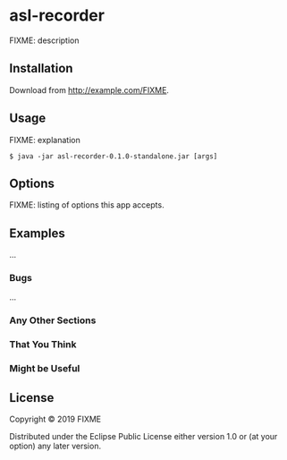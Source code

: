 # asl-recorder

FIXME: description

## Installation

Download from http://example.com/FIXME.

## Usage

FIXME: explanation

    $ java -jar asl-recorder-0.1.0-standalone.jar [args]

## Options

FIXME: listing of options this app accepts.

## Examples

...

### Bugs

...

### Any Other Sections
### That You Think
### Might be Useful

## License

Copyright © 2019 FIXME

Distributed under the Eclipse Public License either version 1.0 or (at
your option) any later version.
